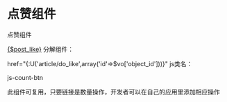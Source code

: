 # 点赞组件

点赞组件

<a href="{:U('article/do_like',array('id'=>$object_id))}" class="js-count-btn"><i class="fa fa-thumbs-up"></i><span class="count">{$post_like}</span></a>
分解组件：

<!-- 点赞链接 须传入文章id -->
href="{:U('article/do_like',array('id'=>$vo['object_id']))}"
js类名：

js-count-btn 
<!--
js数量操作组件，加上此类名的a标签为可以实现数量增加ajax操作；
ajax执行成功返回后对其内类名包含count的标签进行数量加1操作
-->


此组件可复用，只要链接是数量操作，开发者可以在自己的应用里添加相应操作
